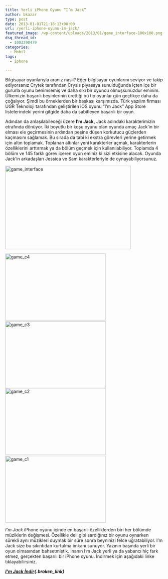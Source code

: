 ```yaml
---
title: Yerli iPhone Oyunu “I’m Jack”
author: bkazar
type: post
date: 2013-01-01T21:18:13+00:00
url: /yerli-iphone-oyunu-im-jack/
featured_image: /wp-content/uploads/2013/01/game_interface-100x100.png
dsq_thread_id:
  - 1003290479
categories:
  - Mobil
tags:
  - iphone

---
```

Bilgisayar oyunlarıyla aranız nasıl? Eğer bilgisayar oyunlarını seviyor ve takip ediyorsanız Crytek tarafından Crysis piyasaya sunulduğunda içten içe bir gururla oyunu benimsemiş ve daha sıkı bir oyuncu olmuşsunuzdur eminim. Ülkemizin başarılı beyinlerinin ürettiği bu tip oyunlar gün geçtikçe daha da çoğalıyor. Şimdi bu örneklerden bir başkası karşımızda. Türk yazılım firması UGR Teknoloji tarafından geliştirilen iOS oyunu “I’m Jack” App Store listelerindeki yerini gitgide daha da sabitleyen başarılı bir oyun.

Adından da anlaşılabileceği üzere **I’m Jack,** Jack adındaki karakterimizin etrafında dönüyor. İki boyutlu bir koşu oyunu olan oyunda amaç Jack’in bir elması ele geçirmesinin ardından peşine düşen korkutucu güçlerden kaçmasını sağlamak. Bu sırada da tabi ki ekstra görevleri yerine getirmek için altın toplamak. Toplanan altınlar yeni karakterler açmak, karakterlerin özelliklerini arttırmak ya da bölüm geçmek için kullanılabiliyor. Toplamda 4 bölüm ve 145 farklı görev içeren oyun eminiz ki sizi etkisine alacak. Oyunda Jack’in arkadaşları Jessica ve Sam karakterleriyle de oynayabiliyorsunuz.

<img class="aligncenter size-large wp-image-10311" alt="game_interface" src="https://www.murekkep.org/wp-content/uploads/2013/01/game_interface-400x266.png" width="400" height="266" srcset="https://www.murekkep.org/wp-content/uploads/2013/01/game_interface-400x266.png 400w, https://www.murekkep.org/wp-content/uploads/2013/01/game_interface-50x33.png 50w, https://www.murekkep.org/wp-content/uploads/2013/01/game_interface-125x83.png 125w, https://www.murekkep.org/wp-content/uploads/2013/01/game_interface-300x200.png 300w, https://www.murekkep.org/wp-content/uploads/2013/01/game_interface-457x305.png 457w, https://www.murekkep.org/wp-content/uploads/2013/01/game_interface.png 960w" sizes="(max-width: 400px) 100vw, 400px" /> 

<img class="wp-image-10312 alignnone" alt="game_c4" src="https://www.murekkep.org/wp-content/uploads/2013/01/game_c4-400x266.png" width="320" height="213" srcset="https://www.murekkep.org/wp-content/uploads/2013/01/game_c4-400x266.png 400w, https://www.murekkep.org/wp-content/uploads/2013/01/game_c4-50x33.png 50w, https://www.murekkep.org/wp-content/uploads/2013/01/game_c4-125x83.png 125w, https://www.murekkep.org/wp-content/uploads/2013/01/game_c4-300x200.png 300w, https://www.murekkep.org/wp-content/uploads/2013/01/game_c4-457x305.png 457w, https://www.murekkep.org/wp-content/uploads/2013/01/game_c4.png 960w" sizes="(max-width: 320px) 100vw, 320px" />      <img class="wp-image-10313 alignnone" alt="game_c3" src="https://www.murekkep.org/wp-content/uploads/2013/01/game_c3-400x266.png" width="320" height="213" srcset="https://www.murekkep.org/wp-content/uploads/2013/01/game_c3-400x266.png 400w, https://www.murekkep.org/wp-content/uploads/2013/01/game_c3-50x33.png 50w, https://www.murekkep.org/wp-content/uploads/2013/01/game_c3-125x83.png 125w, https://www.murekkep.org/wp-content/uploads/2013/01/game_c3-300x200.png 300w, https://www.murekkep.org/wp-content/uploads/2013/01/game_c3-457x305.png 457w, https://www.murekkep.org/wp-content/uploads/2013/01/game_c3.png 960w" sizes="(max-width: 320px) 100vw, 320px" /><img class="alignnone  wp-image-10314" alt="game_c2" src="https://www.murekkep.org/wp-content/uploads/2013/01/game_c2-400x266.png" width="320" height="213" srcset="https://www.murekkep.org/wp-content/uploads/2013/01/game_c2-400x266.png 400w, https://www.murekkep.org/wp-content/uploads/2013/01/game_c2-50x33.png 50w, https://www.murekkep.org/wp-content/uploads/2013/01/game_c2-125x83.png 125w, https://www.murekkep.org/wp-content/uploads/2013/01/game_c2-300x200.png 300w, https://www.murekkep.org/wp-content/uploads/2013/01/game_c2-457x305.png 457w, https://www.murekkep.org/wp-content/uploads/2013/01/game_c2.png 960w" sizes="(max-width: 320px) 100vw, 320px" />       <img class="alignnone  wp-image-10315" alt="game_c1" src="https://www.murekkep.org/wp-content/uploads/2013/01/game_c1-400x266.png" width="320" height="213" srcset="https://www.murekkep.org/wp-content/uploads/2013/01/game_c1-400x266.png 400w, https://www.murekkep.org/wp-content/uploads/2013/01/game_c1-50x33.png 50w, https://www.murekkep.org/wp-content/uploads/2013/01/game_c1-125x83.png 125w, https://www.murekkep.org/wp-content/uploads/2013/01/game_c1-300x200.png 300w, https://www.murekkep.org/wp-content/uploads/2013/01/game_c1-457x305.png 457w, https://www.murekkep.org/wp-content/uploads/2013/01/game_c1.png 960w" sizes="(max-width: 320px) 100vw, 320px" />

_I’m Jack_ iPhone oyunu içinde en başarılı özelliklerden biri her bölümde müziklerin değişmesi. Özellikle deli gibi sardığınız bir oyunu oynarken sürekli aynı müzikleri duymak bir süre sonra beyninizi felce uğratabiliyor. I’m Jack size bu sıkıntıdan kurtulma imkanı sunuyor. Yazının başında yerli bir oyun olmasından bahsetmiştik. İnanın I’m Jack yerli ya da yabancı hiç fark etmez, gerçekten başarılı bir iPhone oyunu. İndirmek için aşağıdaki linke tıklayabilirsiniz.

**_[I’m Jack İndir][1]{.broken_link}_**

 [1]: https://itunes.apple.com/tr/app/im-jack/id527879444?l=tr&ls=1&mt=8